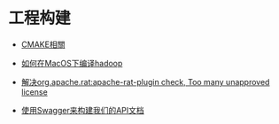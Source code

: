 # 工程构建

- [CMAKE相關](cmake/)

- [如何在MacOS下编译hadoop](how-to-build-hadoop-on-mac.md)
- [解决org.apache.rat:apache-rat-plugin check, Too many unapproved license](how-to-skip-unapproved-license-check-in-maven.md)
- [使用Swagger来构建我们的API文档](swagger-configuration.md)

